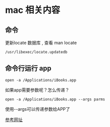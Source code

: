 # mac 相关内容

## 命令
更新locate 数据库 , 查看 man locate

    /usr/libexec/locate.updatedb
## 命令行运行 app

	open -a /Applications/iBooks.app
如果app需要参数呢？怎么传递？

    open -a /Applications/iBooks.app --args parms
使用--args可以传递参数给APP了

[参考网址](http://www.tuicool.com/articles/2M7zQzU)  